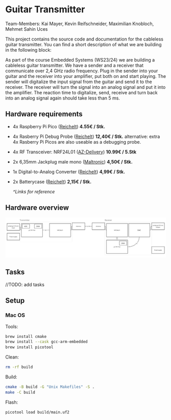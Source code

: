 # Guitar Transmitter

Team-Members: Kai Mayer, Kevin Reifschneider, Maximilian Knobloch, Mehmet Sahin Uces

This project contains the source code and documentation for the cableless guitar transmitter. You can find a short description of what we are building in the following block:

As part of the course Embedded Systems (WS23/24) we are building a cableless guitar transmitter. We have a sender and a receiver that communicate over 2,4 GHz radio frequency. Plug in the sender into your guitar and the receiver into your amplifier, put both on and start playing. The sender will digitalize the input signal from the guitar and send it to the receiver. The receiver will turn the signal into an analog signal and put it into the amplifier. The reaction time to digitalize, send, receive and turn back into an analog signal again should take less than 5 ms.

## Hardware requirements

- 4x Raspberry Pi Pico ([Reichelt](https://www.reichelt.de/raspberry-pi-pico-rp2040-cortex-m0-microusb-rasp-pi-pico-p295706.html)) **4.55€ / Stk.**
- 4x Rasberry Pi Debug Probe ([Reichelt](https://www.reichelt.de/raspberry-pi-debug-probe-rpi-debug-probe-p343288.html)) **12,40€ / Stk.**
alternative: extra 4x Rasberry Pi Picos are also useable as a debugging probe.
- 4x RF Transceiver: NRF24L01 ([AZ-Delivery](https://www.az-delivery.de/en/products/3x-nrf24l01-mit-2-4-ghz)) **10.99€ / 5.Stk**
- 2x 6,35mm Jackplug male mono ([Maltronic](https://maltronic.de/detail/index/sArticle/35598)) **4,50€ / Stk.**
- 1x Digital-to-Analog Converter ([Reichelt](https://www.reichelt.de/de/de/entwicklerboards-dac-konverter-mcp4725-debo-dac-mcp4725-p334976.html)) **4,99€ / Stk.**
- 2x Batterycase ([Reichelt](https://www.reichelt.de/batteriehalter-fuer-3-microzellen-aaa-geschlossen-halter-3xaaa-p44627.html?&trstct=pol_0&nbc=1)) **2,15€ / Stk.**

   *^Links for reference*

## Hardware overview

![Hardware overview](./images/hardware-overview.png)

## Tasks

//TODO: add tasks

## Setup

### Mac OS

Tools:

```bash
brew install cmake 
brew install --cask gcc-arm-embedded
brew install picotool 
```

Clean:

```bash
rm -rf build
```

Build:

```bash
cmake -B build -G "Unix Makefiles" -S .
make -C build
```

Flash:

```bash
picotool load build/main.uf2
```
